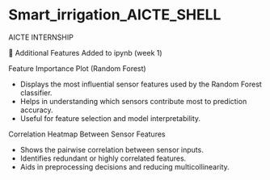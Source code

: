 # Smart_irrigation_AICTE_SHELL
AICTE INTERNSHIP

📘 Additional Features Added to ipynb (week 1)

Feature Importance Plot (Random Forest)
- Displays the most influential sensor features used by the Random Forest classifier.
- Helps in understanding which sensors contribute most to prediction accuracy.
- Useful for feature selection and model interpretability.

Correlation Heatmap Between Sensor Features
- Shows the pairwise correlation between sensor inputs.
- Identifies redundant or highly correlated features.
- Aids in preprocessing decisions and reducing multicollinearity.
